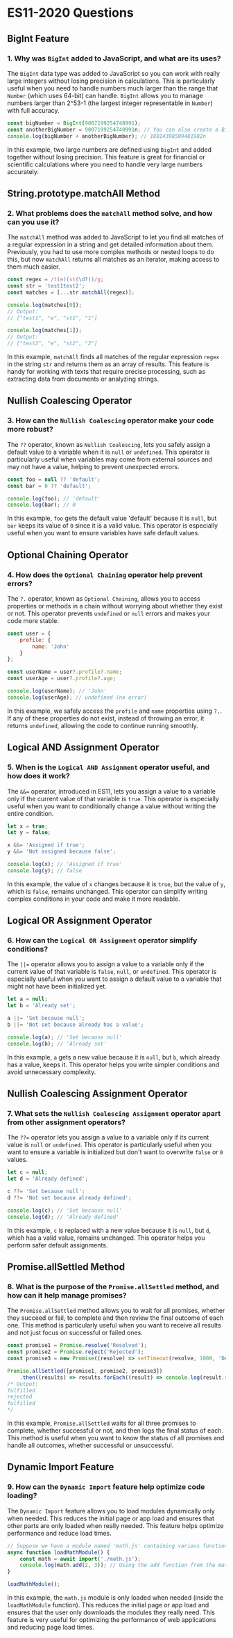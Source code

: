 # ES11-2020 Questions

## BigInt Feature

### 1. Why was `BigInt` added to JavaScript, and what are its uses?
The `BigInt` data type was added to JavaScript so you can work with really large integers without losing precision in calculations. This is particularly useful when you need to handle numbers much larger than the range that `Number` (which uses 64-bit) can handle. `BigInt` allows you to manage numbers larger than 2^53-1 (the largest integer representable in `Number`) with full accuracy.

```javascript
const bigNumber = BigInt(9007199254740991);
const anotherBigNumber = 9007199254740991n; // You can also create a BigInt by adding 'n' at the end of the number
console.log(bigNumber + anotherBigNumber); // 18014398509481982n
```

In this example, two large numbers are defined using `BigInt` and added together without losing precision. This feature is great for financial or scientific calculations where you need to handle very large numbers accurately.

## String.prototype.matchAll Method

### 2. What problems does the `matchAll` method solve, and how can you use it?
The `matchAll` method was added to JavaScript to let you find all matches of a regular expression in a string and get detailed information about them. Previously, you had to use more complex methods or nested loops to do this, but now `matchAll` returns all matches as an iterator, making access to them much easier.

```javascript
const regex = /t(e)(st(\d?))/g;
const str = 'test1test2';
const matches = [...str.matchAll(regex)];

console.log(matches[0]);
// Output:
// ["test1", "e", "st1", "1"]

console.log(matches[1]);
// Output:
// ["test2", "e", "st2", "2"]
```

In this example, `matchAll` finds all matches of the regular expression `regex` in the string `str` and returns them as an array of results. This feature is handy for working with texts that require precise processing, such as extracting data from documents or analyzing strings.

## Nullish Coalescing Operator

### 3. How can the `Nullish Coalescing` operator make your code more robust?
The `??` operator, known as `Nullish Coalescing`, lets you safely assign a default value to a variable when it is `null` or `undefined`. This operator is particularly useful when variables may come from external sources and may not have a value, helping to prevent unexpected errors.

```javascript
const foo = null ?? 'default';
const bar = 0 ?? 'default';

console.log(foo); // 'default'
console.log(bar); // 0
```

In this example, `foo` gets the default value 'default' because it is `null`, but `bar` keeps its value of `0` since it is a valid value. This operator is especially useful when you want to ensure variables have safe default values.

## Optional Chaining Operator

### 4. How does the `Optional Chaining` operator help prevent errors?
The `?.` operator, known as `Optional Chaining`, allows you to access properties or methods in a chain without worrying about whether they exist or not. This operator prevents `undefined` or `null` errors and makes your code more stable.

```javascript
const user = {
    profile: {
        name: 'John'
    }
};

const userName = user?.profile?.name;
const userAge = user?.profile?.age;

console.log(userName); // 'John'
console.log(userAge); // undefined (no error)
```

In this example, we safely access the `profile` and `name` properties using `?.`. If any of these properties do not exist, instead of throwing an error, it returns `undefined`, allowing the code to continue running smoothly.

## Logical AND Assignment Operator

### 5. When is the `Logical AND Assignment` operator useful, and how does it work?
The `&&=` operator, introduced in ES11, lets you assign a value to a variable only if the current value of that variable is `true`. This operator is especially useful when you want to conditionally change a value without writing the entire condition.

```javascript
let x = true;
let y = false;

x &&= 'Assigned if true';
y &&= 'Not assigned because false';

console.log(x); // 'Assigned if true'
console.log(y); // false
```

In this example, the value of `x` changes because it is `true`, but the value of `y`, which is `false`, remains unchanged. This operator can simplify writing complex conditions in your code and make it more readable.

## Logical OR Assignment Operator

### 6. How can the `Logical OR Assignment` operator simplify conditions?
The `||=` operator allows you to assign a value to a variable only if the current value of that variable is `false`, `null`, or `undefined`. This operator is especially useful when you want to assign a default value to a variable that might not have been initialized yet.

```javascript
let a = null;
let b = 'Already set';

a ||= 'Set because null';
b ||= 'Not set because already has a value';

console.log(a); // 'Set because null'
console.log(b); // 'Already set'
```

In this example, `a` gets a new value because it is `null`, but `b`, which already has a value, keeps it. This operator helps you write simpler conditions and avoid unnecessary complexity.

## Nullish Coalescing Assignment Operator

### 7. What sets the `Nullish Coalescing Assignment` operator apart from other assignment operators?
The `??=` operator lets you assign a value to a variable only if its current value is `null` or `undefined`. This operator is particularly useful when you want to ensure a variable is initialized but don't want to overwrite `false` or `0` values.

```javascript
let c = null;
let d = 'Already defined';

c ??= 'Set because null';
d ??= 'Not set because already defined';

console.log(c); // 'Set because null'
console.log(d); // 'Already defined'
```

In this example, `c` is replaced with a new value because it is `null`, but `d`, which has a valid value, remains unchanged. This operator helps you perform safer default assignments.

## Promise.allSettled Method

### 8. What is the purpose of the `Promise.allSettled` method, and how can it help manage promises?
The `Promise.allSettled` method allows you to wait for all promises, whether they succeed or fail, to complete and then review the final outcome of each one. This method is particularly useful when you want to receive all results and not just focus on successful or failed ones.

```javascript
const promise1 = Promise.resolve('Resolved');
const promise2 = Promise.reject('Rejected');
const promise3 = new Promise((resolve) => setTimeout(resolve, 1000, 'Delayed'));

Promise.allSettled([promise1, promise2, promise3])
    .then((results) => results.forEach((result) => console.log(result.status)));
/* Output:
fulfilled
rejected
fulfilled
*/
```

In this example, `Promise.allSettled` waits for all three promises to complete, whether successful or not, and then logs the final status of each. This method is useful when you want to know the status of all promises and handle all outcomes, whether successful or unsuccessful.

## Dynamic Import Feature

### 9. How can the `Dynamic Import` feature help optimize code loading?
The `Dynamic Import` feature allows you to load modules dynamically only when needed. This reduces the initial page or app load and ensures that other parts are only loaded when really needed. This feature helps optimize performance and reduce load times.

```javascript
// Suppose we have a module named 'math.js' containing various functions
async function loadMathModule() {
    const math = await import('./math.js');
    console.log(math.add(2, 3)); // Using the add function from the math module
}

loadMathModule();
```

In this example, the `math.js` module is only loaded when needed (inside the `loadMathModule` function). This reduces the initial page or app load and ensures that the user only downloads the modules they really need. This feature is very useful for optimizing the performance of web applications and reducing page load times.